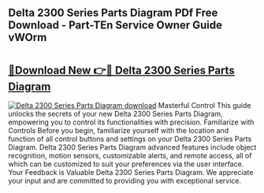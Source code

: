 ## Delta 2300 Series Parts Diagram PDf Free Download - Part-TEn Service Owner Guide vWOrm

# <h2><a href="http://dfkz9v.blite.top/?on=Delta+2300+Series+Parts+Diagram">🔗Download New 👉🔴 Delta 2300 Series Parts Diagram</a></h2>

[![Delta 2300 Series Parts Diagram download](https://i.imgur.com/lujVjoI.png)](http://dfkz9v.blite.top/?on=Delta+2300+Series+Parts+Diagram)
Masterful Control This guide unlocks the secrets of your new Delta 2300 Series Parts Diagram, empowering you to control its functionalities with precision. Familiarize with Controls Before you begin, familiarize yourself with the location and function of all control buttons and settings on your Delta 2300 Series Parts Diagram. Delta 2300 Series Parts Diagram advanced features include object recognition, motion sensors, customizable alerts, and remote access, all of which can be customized to suit your preferences via the user interface. Your Feedback is Valuable Delta 2300 Series Parts Diagram. We appreciate your input and are committed to providing you with exceptional service.
